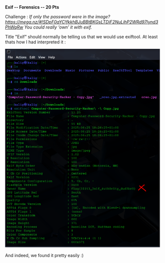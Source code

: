 **Exif -- Forensics -- 20 Pts**

Challenge : 
*If only the password were in the image?
https://mega.nz/#!SDpF0aYC!fkkhBJuBBtBKGsLTDiF2NuLihP2WRd97Iynd3PhWqRw You could really ‘own’ it with exif.*

Title "Exif"  should normally be telling us that we would use exiftool. At least thats how I had interpreted it :


![test](https://github.com/Kaalig/CTFLearn-Writeups/blob/7c842ea1cdd76f2b6ceba78a12430deb45d34523/images/Pasted%20image%2020250625192821.png)

And indeed, we found it pretty easily :)
